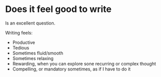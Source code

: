 # Does it feel good to write
Is an excellent question.

Writing feels:
* Productive
* Tedious
* Sometimes fluid/smooth
* Sometimes relaxing
* Rewarding, when you can explore sone recurring or complex thought
* Compelling, or mandatory sometimes, as if I have to do it